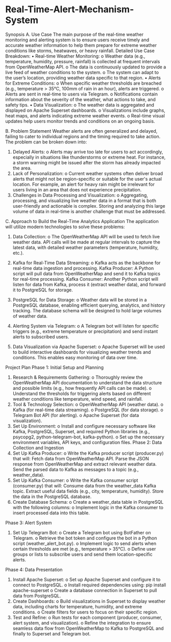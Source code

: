 # Real-Time-Alert-Mechanism-System
Synopsis
A.	Use Case
The main purpose of the real-time weather monitoring and alerting system is to ensure users receive timely and accurate weather information to help them prepare for extreme weather conditions like storms, heatwaves, or heavy rainfall.
Detailed Use Case Breakdown:
•	Real-time Weather Monitoring:
  o	Weather data (e.g., temperature, humidity, pressure, rainfall) is collected at frequent intervals from OpenWeatherMap API.
  o	The data is continuously updated to provide a live feed of weather conditions to the system.
  o	The system can adapt to the user’s location, providing weather data specific to that region.
•	Alerts for Extreme Conditions:
  o	When specific weather thresholds are breached (e.g., temperature > 35°C, 100mm of rain in an hour), alerts are triggered.
  o	Alerts are sent in real-time to users via Telegram.
  o	Notifications contain information about the severity of the weather, what actions to take, and safety tips.
•	Data Visualization:
  o	The weather data is aggregated and displayed on Apache Superset dashboards.
  o	Visualizations include graphs, heat maps, and alerts indicating extreme weather events.
  o	Real-time visual updates help users monitor trends and conditions on an ongoing basis.

B.	Problem Statement
Weather alerts are often generalized and delayed, failing to cater to individual regions and the timing required to take action. The problem can be broken down into:
1.	Delayed Alerts:
   o	Alerts may arrive too late for users to act accordingly, especially in situations like thunderstorms or extreme heat. For instance, a storm warning might be issued after the storm has already impacted the 
     area.
2.	Lack of Personalization:
   o	Current weather systems often deliver broad alerts that might not be region-specific or suitable for the user's actual location. For example, an alert for heavy rain might be irrelevant for users living in 
     an area that does not experience precipitation.
3.	Challenges in Data Processing and Visualization:
   o	Aggregating, processing, and visualizing live weather data in a format that is both user-friendly and actionable is complex. Storing and analyzing this large volume of data in real-time is another challenge 
     that must be addressed.

C.	Approach to Build the Real-Time Analytics Application
The application will utilize modern technologies to solve these problems:
1.	Data Collection:
    o	The OpenWeatherMap API will be used to fetch live weather data. API calls will be made at regular intervals to capture the latest data, with detailed weather parameters (temperature, humidity, etc.).
2.	Kafka for Real-Time Data Streaming:
    o	Kafka acts as the backbone for real-time data ingestion and processing.
	    Kafka Producer: A Python script will pull data from OpenWeatherMap and send it to Kafka topics for real-time processing.
	    Kafka Consumer: Another Python script will listen for data from Kafka, process it (extract weather data), and forward it to PostgreSQL for storage.

3.	PostgreSQL for Data Storage:
    o	Weather data will be stored in a PostgreSQL database, enabling efficient querying, analytics, and history tracking. The database schema will be designed to hold large volumes of weather data.
4.	Alerting System via Telegram:
    o	A Telegram bot will listen for specific triggers (e.g., extreme temperature or precipitation) and send instant alerts to subscribed users.
5.	Data Visualization via Apache Superset:
    o	Apache Superset will be used to build interactive dashboards for visualizing weather trends and conditions. This enables easy monitoring of data over time.

Project Plan
Phase 1: Initial Setup and Planning
1.	Research & Requirements Gathering:
    o	Thoroughly review the OpenWeatherMap API documentation to understand the data structure and possible limits (e.g., how frequently API calls can be made).
    o	Understand the thresholds for triggering alerts based on different weather conditions like temperature, wind speed, and rainfall.
2.	Tool & Technology Selection:
    o	OpenWeatherMap API (weather data).
    o	Kafka (for real-time data streaming).
    o	PostgreSQL (for data storage).
    o	Telegram Bot API (for alerting).
    o	Apache Superset (for data visualization).
3.	Set Up Environment:
    o	Install and configure necessary software like Kafka, PostgreSQL, Superset, and required Python libraries (e.g., psycopg2, python-telegram-bot, kafka-python).
    o	Set up the necessary environment variables, API keys, and configuration files.
Phase 2: Data Collection and Ingestion
1.	Set Up Kafka Producer:
    o	Write the Kafka producer script (producer.py) that will:
      Fetch data from OpenWeatherMap API.
      Parse the JSON response from OpenWeatherMap and extract relevant weather data.
	    Send the parsed data to Kafka as messages to a topic (e.g., weather_data).
2.	Set Up Kafka Consumer:
    o	Write the Kafka consumer script (consumer.py) that will:
	    Consume data from the weather_data Kafka topic.
	    Extract useful data fields (e.g., city, temperature, humidity).
	    Store the data in the PostgreSQL database.
3.	Create Database Schema:
    o	Create a weather_data table in PostgreSQL with the following columns:
    o	Implement logic in the Kafka consumer to insert processed data into this table.


Phase 3: Alert System
1.	Set Up Telegram Bot:
    o	Create a Telegram bot using BotFather on Telegram.
    o	Retrieve the bot token and configure the bot in a Python script (weather_alert_bot.py).
    o	Implement logic to send alerts when certain thresholds are met (e.g., temperature > 35°C).
    o	Define user groups or lists to subscribe users and send them location-specific alerts.

Phase 4: Data Presentation
1.	Install Apache Superset:
    o	Set up Apache Superset and configure it to connect to PostgreSQL.
    o	Install required dependencies using:
                                          pip install apache-superset
    o	Create a database connection in Superset to pull data from PostgreSQL.
2.	Create Dashboards:
    o	Build visualizations in Superset to display weather data, including charts for temperature, humidity, and extreme conditions.
    o	Create filters for users to focus on their specific region.
3.	Test and Refine:
    o	Run tests for each component (producer, consumer, alert system, and visualization).
    o	Refine the integration to ensure seamless data flow from OpenWeatherMap to Kafka to PostgreSQL and finally to Superset and Telegram bot.


